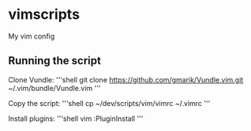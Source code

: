 # vimscripts
My vim config

## Running the script

Clone Vundle: 
'''shell
git clone https://github.com/gmarik/Vundle.vim.git ~/.vim/bundle/Vundle.vim
'''

Copy the script:
'''shell
cp ~/dev/scripts/vim/vimrc ~/.vimrc
'''

Install plugins: 
'''shell
vim :PluginInstall
'''
